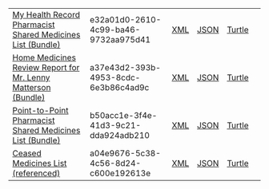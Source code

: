 <table class="list" width="100%">            
            <tr>
                <td><a href="Bundle-e32a01d0-2610-4c99-ba46-9732aa975d41.html">My Health Record Pharmacist Shared Medicines List (Bundle)</a></td>
                <td>e32a01d0-2610-4c99-ba46-9732aa975d41</td>
                <td><a href="Bundle-e32a01d0-2610-4c99-ba46-9732aa975d41.xml.html">XML</a></td>
                <td><a href="Bundle-e32a01d0-2610-4c99-ba46-9732aa975d41.json.html">JSON</a></td>
                <td><a href="Bundle-e32a01d0-2610-4c99-ba46-9732aa975d41.ttl.html">Turtle</a></td>
                <td></td>
            </tr>
            <tr>
                <td><a href="Bundle-a37e43d2-393b-4953-8cdc-6e3b86c4ad9c.html">Home Medicines Review Report for Mr. Lenny Matterson (Bundle)</a></td>
                <td>a37e43d2-393b-4953-8cdc-6e3b86c4ad9c</td>
                <td><a href="Bundle-a37e43d2-393b-4953-8cdc-6e3b86c4ad9c.xml.html">XML</a></td>
                <td><a href="Bundle-a37e43d2-393b-4953-8cdc-6e3b86c4ad9c.json.html">JSON</a></td>
                <td><a href="Bundle-a37e43d2-393b-4953-8cdc-6e3b86c4ad9c.ttl.html">Turtle</a></td>
                <td></td>
            </tr>
            <tr>
                <td><a href="Bundle-b50acc1e-3f4e-41d3-9c21-dda924adb210.html">Point-to-Point Pharmacist Shared Medicines List (Bundle)</a></td>
                <td>b50acc1e-3f4e-41d3-9c21-dda924adb210</td>
                <td><a href="Bundle-b50acc1e-3f4e-41d3-9c21-dda924adb210.xml.html">XML</a></td>
                <td><a href="Bundle-b50acc1e-3f4e-41d3-9c21-dda924adb210.json.html">JSON</a></td>
                <td><a href="Bundle-b50acc1e-3f4e-41d3-9c21-dda924adb210.ttl.html">Turtle</a></td>
                <td></td>
            </tr>
            <tr>
                <td><a href="List-a04e9676-5c38-4c56-8d24-c600e192613e.html">Ceased Medicines List (referenced)</a></td>
                <td>a04e9676-5c38-4c56-8d24-c600e192613e</td>
                <td><a href="List-a04e9676-5c38-4c56-8d24-c600e192613e.xml.html">XML</a></td>
                <td><a href="List-a04e9676-5c38-4c56-8d24-c600e192613e.json.html">JSON</a></td>
                <td><a href="List-a04e9676-5c38-4c56-8d24-c600e192613e.ttl.html">Turtle</a></td>
                <td></td>
            </tr>
 </table>